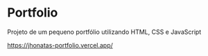 # Portfolio
Projeto de um pequeno portfólio utilizando HTML, CSS e JavaScript

https://jhonatas-portfolio.vercel.app/
